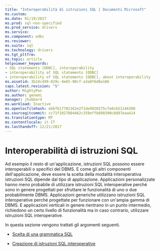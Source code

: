 ```yaml
---
title: "Interoperabilità di istruzioni SQL | Documenti Microsoft"
ms.custom: 
ms.date: 01/19/2017
ms.prod: sql-non-specified
ms.prod_service: drivers
ms.service: 
ms.component: odbc
ms.reviewer: 
ms.suite: sql
ms.technology: drivers
ms.tgt_pltfrm: 
ms.topic: article
helpviewer_keywords:
- SQL statements [ODBC], interoperability
- interoperability of SQL statements [ODBC]
- interoperability of SQL statements [ODBC], about interoperability
ms.assetid: 3b24c499-829c-4e65-90cf-a3a0f6d0a186
caps.latest.revision: "5"
author: MightyPen
ms.author: genemi
manager: jhubbard
ms.workload: Inactive
ms.openlocfilehash: ebbf617702162e2f1de9920375cfe0cb51246300
ms.sourcegitcommit: cc71f1027884462c359effb898390c8d97eaa414
ms.translationtype: MT
ms.contentlocale: it-IT
ms.lasthandoff: 12/21/2017
---
```

# <a name="interoperability-of-sql-statements"></a>Interoperabilità di istruzioni SQL
Ad esempio il resto di un'applicazione, istruzioni SQL possono essere interoperabili o specifici del DBMS. E come gli altri componenti dell'applicazione, deve essere la scelta della modalità interoperativa istruzioni SQL dipende dal tipo di applicazione. Applicazioni personalizzate hanno meno probabile di utilizzare istruzioni SQL interoperative perché sono in genere progettati per sfruttare le funzionalità di uno o due probabilmente DBMS. Applicazioni generiche utilizzano istruzioni SQL interoperative perché progettate per funzionare con un'ampia gamma di DBMS. E applicazioni verticali in genere rientrano in un punto intermedio, richiedono un certo livello di funzionalità ma in caso contrario, utilizzare istruzioni SQL interoperative.  
  
 In questa sezione vengono trattati gli argomenti seguenti.  
  
-   [Scelta di una grammatica SQL](../../../odbc/reference/develop-app/choosing-an-sql-grammar.md)  
  
-   [Creazione di istruzioni SQL interoperative](../../../odbc/reference/develop-app/constructing-interoperable-sql-statements.md)
